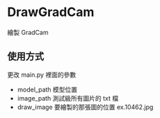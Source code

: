 # DrawGradCam

繪製 GradCam 

## 使用方式

 更改 main.py 裡面的參數

- model_path 模型位置
- image_path 測試級所有圖片的 txt 檔
- draw_image 要繪製的那張圖的位置 ex.10462.jpg